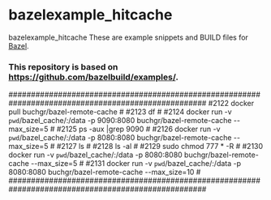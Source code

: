 # bazelexample_hitcache

bazelexample_hitcache
These are example snippets and BUILD files for [Bazel](https://github.com/bazelbuild/bazel).
### This repository is based on https://github.com/bazelbuild/examples/.

####################################################################################################
#2122  docker pull buchgr/bazel-remote-cache                                                       #
#2123  df                                                                                          #
#2124  docker run -v `pwd`/bazel_cache/:/data -p 9090:8080 buchgr/bazel-remote-cache --max_size=5  #
#2125  ps -aux |grep 9090                                                                          #
#2126  docker run -v `pwd`/bazel_cache/:/data -p 8080:8080 buchgr/bazel-remote-cache --max_size=5  #
#2127  ls                                                                                          #
#2128  ls -al                                                                                      #
#2129  sudo chmod 777 * -R                                                                         #
#2130  docker run -v `pwd`/bazel_cache/:/data -p 8080:8080 buchgr/bazel-remote-cache --max_size=5  #
#2131  docker run -v `pwd`/bazel_cache/:/data -p 8080:8080 buchgr/bazel-remote-cache --max_size=10 #
####################################################################################################
